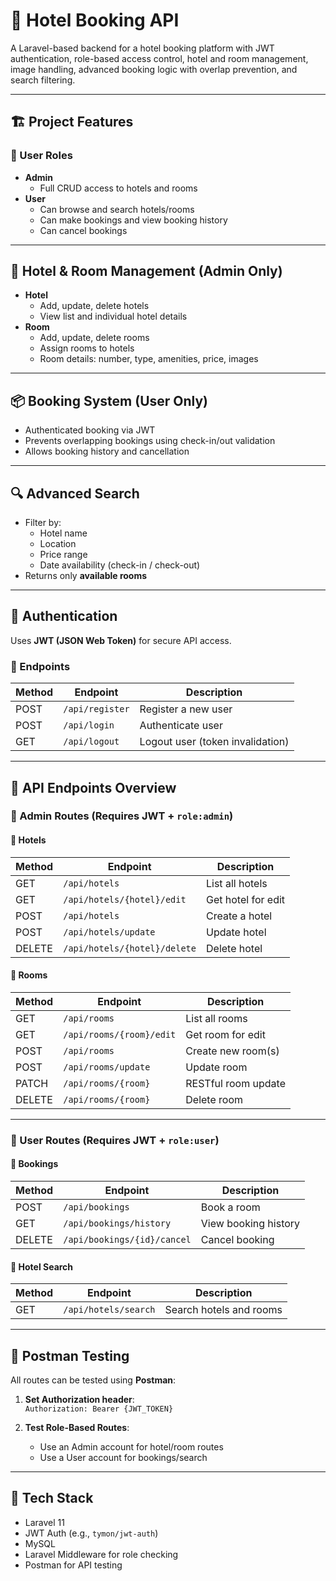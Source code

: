 # 🏨 Hotel Booking API

A Laravel-based backend for a hotel booking platform with JWT authentication, role-based access control, hotel and room management, image handling, advanced booking logic with overlap prevention, and search filtering.

---

## 🏗️ Project Features

### 👥 User Roles

- **Admin**
  - Full CRUD access to hotels and rooms
- **User**
  - Can browse and search hotels/rooms
  - Can make bookings and view booking history
  - Can cancel bookings

---

## 🏨 Hotel & Room Management (Admin Only)

- **Hotel**
  - Add, update, delete hotels
  - View list and individual hotel details
- **Room**
  - Add, update, delete rooms
  - Assign rooms to hotels
  - Room details: number, type, amenities, price, images

---

## 📦 Booking System (User Only)

- Authenticated booking via JWT
- Prevents overlapping bookings using check-in/out validation
- Allows booking history and cancellation

---

## 🔍 Advanced Search

- Filter by:
  - Hotel name
  - Location
  - Price range
  - Date availability (check-in / check-out)
- Returns only **available rooms**

---

## 🔐 Authentication

Uses **JWT (JSON Web Token)** for secure API access.

### 🔹 Endpoints

| Method | Endpoint       | Description        |
|--------|----------------|--------------------|
| POST   | `/api/register` | Register a new user |
| POST   | `/api/login`    | Authenticate user  |
| GET    | `/api/logout`   | Logout user (token invalidation) |

---

## 🔧 API Endpoints Overview

### 🛑 Admin Routes (Requires JWT + `role:admin`)

#### 🔹 Hotels

| Method | Endpoint                        | Description        |
|--------|----------------------------------|--------------------|
| GET    | `/api/hotels`                   | List all hotels    |
| GET    | `/api/hotels/{hotel}/edit`      | Get hotel for edit |
| POST   | `/api/hotels`                   | Create a hotel     |
| POST   | `/api/hotels/update`            | Update hotel       |
| DELETE | `/api/hotels/{hotel}/delete`    | Delete hotel       |

#### 🔹 Rooms

| Method | Endpoint                        | Description         |
|--------|----------------------------------|---------------------|
| GET    | `/api/rooms`                    | List all rooms      |
| GET    | `/api/rooms/{room}/edit`        | Get room for edit   |
| POST   | `/api/rooms`                    | Create new room(s)  |
| POST   | `/api/rooms/update`             | Update room         |
| PATCH  | `/api/rooms/{room}`             | RESTful room update |
| DELETE | `/api/rooms/{room}`             | Delete room         |

---

### 👤 User Routes (Requires JWT + `role:user`)

#### 🔹 Bookings

| Method | Endpoint                         | Description         |
|--------|----------------------------------|---------------------|
| POST   | `/api/bookings`                 | Book a room         |
| GET    | `/api/bookings/history`         | View booking history|
| DELETE | `/api/bookings/{id}/cancel`     | Cancel booking      |

#### 🔹 Hotel Search

| Method | Endpoint                         | Description                |
|--------|----------------------------------|----------------------------|
| GET    | `/api/hotels/search`            | Search hotels and rooms    |

---

## 🧪 Postman Testing

All routes can be tested using **Postman**:

1. **Set Authorization header**:  
   `Authorization: Bearer {JWT_TOKEN}`

2. **Test Role-Based Routes**:  
   - Use an Admin account for hotel/room routes  
   - Use a User account for bookings/search

---

## 📁 Tech Stack

- Laravel 11
- JWT Auth (e.g., `tymon/jwt-auth`)
- MySQL
- Laravel Middleware for role checking
- Postman for API testing
